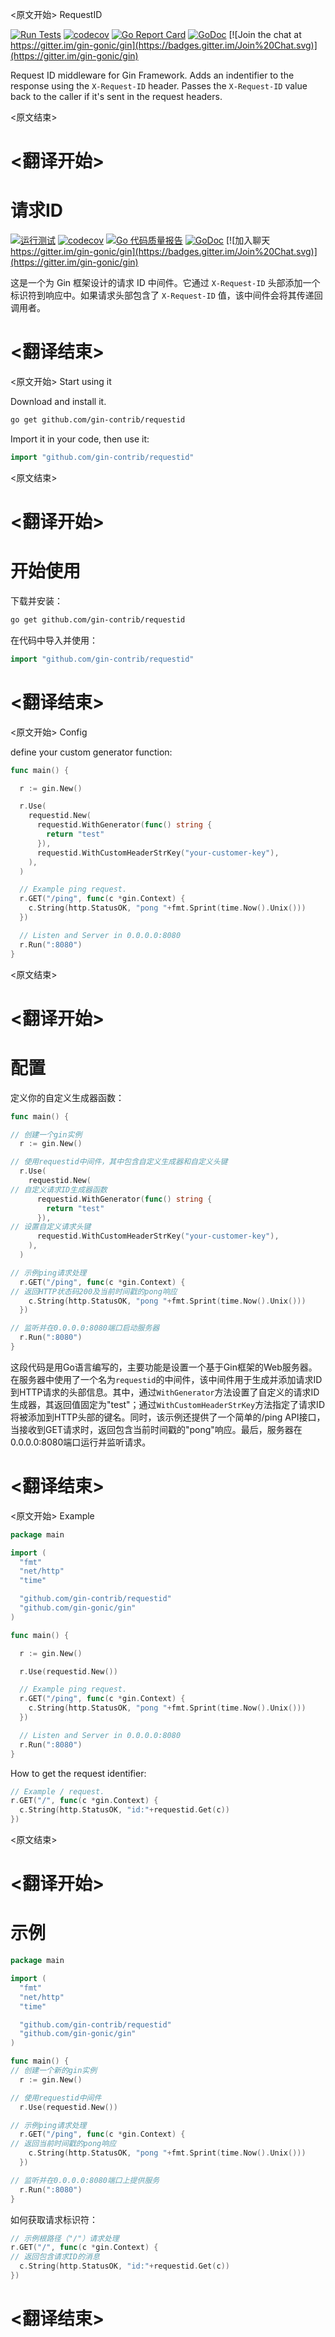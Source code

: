 
<原文开始>
RequestID

[![Run Tests](https://github.com/gin-contrib/requestid/actions/workflows/go.yml/badge.svg?branch=master)](https://github.com/gin-contrib/requestid/actions/workflows/go.yml)
[![codecov](https://codecov.io/gh/gin-contrib/requestid/branch/master/graph/badge.svg)](https://codecov.io/gh/gin-contrib/requestid)
[![Go Report Card](https://goreportcard.com/badge/github.com/gin-contrib/requestid)](https://goreportcard.com/report/github.com/gin-contrib/requestid)
[![GoDoc](https://godoc.org/github.com/gin-contrib/requestid?status.svg)](https://godoc.org/github.com/gin-contrib/requestid)
[![Join the chat at https://gitter.im/gin-gonic/gin](https://badges.gitter.im/Join%20Chat.svg)](https://gitter.im/gin-gonic/gin)

Request ID middleware for Gin Framework. Adds an indentifier to the response using the `X-Request-ID` header. Passes the `X-Request-ID` value back to the caller if it's sent in the request headers.


<原文结束>

# <翻译开始>
# 请求ID

[![运行测试](https://github.com/gin-contrib/requestid/actions/workflows/go.yml/badge.svg?branch=master)](https://github.com/gin-contrib/requestid/actions/workflows/go.yml)
[![codecov](https://codecov.io/gh/gin-contrib/requestid/branch/master/graph/badge.svg)](https://codecov.io/gh/gin-contrib/requestid)
[![Go 代码质量报告](https://goreportcard.com/badge/github.com/gin-contrib/requestid)](https://goreportcard.com/report/github.com/gin-contrib/requestid)
[![GoDoc](https://godoc.org/github.com/gin-contrib/requestid?status.svg)](https://godoc.org/github.com/gin-contrib/requestid)
[![加入聊天 https://gitter.im/gin-gonic/gin](https://badges.gitter.im/Join%20Chat.svg)](https://gitter.im/gin-gonic/gin)

这是一个为 Gin 框架设计的请求 ID 中间件。它通过 `X-Request-ID` 头部添加一个标识符到响应中。如果请求头部包含了 `X-Request-ID` 值，该中间件会将其传递回调用者。

# <翻译结束>


<原文开始>
Start using it

Download and install it.

```sh
go get github.com/gin-contrib/requestid
```

Import it in your code, then use it:

```go
import "github.com/gin-contrib/requestid"
```


<原文结束>

# <翻译开始>
# 开始使用

下载并安装：

```sh
go get github.com/gin-contrib/requestid
```

在代码中导入并使用：

```go
import "github.com/gin-contrib/requestid"
```

# <翻译结束>


<原文开始>
Config

define your custom generator function:

```go
func main() {

  r := gin.New()

  r.Use(
    requestid.New(
      requestid.WithGenerator(func() string {
        return "test"
      }),
      requestid.WithCustomHeaderStrKey("your-customer-key"),
    ),
  )

  // Example ping request.
  r.GET("/ping", func(c *gin.Context) {
    c.String(http.StatusOK, "pong "+fmt.Sprint(time.Now().Unix()))
  })

  // Listen and Server in 0.0.0.0:8080
  r.Run(":8080")
}
```


<原文结束>

# <翻译开始>
# 配置

定义你的自定义生成器函数：

```go
func main() {

// 创建一个gin实例
  r := gin.New()

// 使用requestid中间件，其中包含自定义生成器和自定义头键
  r.Use(
    requestid.New(
// 自定义请求ID生成器函数
      requestid.WithGenerator(func() string {
        return "test"
      }),
// 设置自定义请求头键
      requestid.WithCustomHeaderStrKey("your-customer-key"),
    ),
  )

// 示例ping请求处理
  r.GET("/ping", func(c *gin.Context) {
// 返回HTTP状态码200及当前时间戳的pong响应
    c.String(http.StatusOK, "pong "+fmt.Sprint(time.Now().Unix()))
  })

// 监听并在0.0.0.0:8080端口启动服务器
  r.Run(":8080")
}
```

这段代码是用Go语言编写的，主要功能是设置一个基于Gin框架的Web服务器。在服务器中使用了一个名为`requestid`的中间件，该中间件用于生成并添加请求ID到HTTP请求的头部信息。其中，通过`WithGenerator`方法设置了自定义的请求ID生成器，其返回值固定为"test"；通过`WithCustomHeaderStrKey`方法指定了请求ID将被添加到HTTP头部的键名。同时，该示例还提供了一个简单的/ping API接口，当接收到GET请求时，返回包含当前时间戳的"pong"响应。最后，服务器在0.0.0.0:8080端口运行并监听请求。

# <翻译结束>


<原文开始>
Example

```go
package main

import (
  "fmt"
  "net/http"
  "time"

  "github.com/gin-contrib/requestid"
  "github.com/gin-gonic/gin"
)

func main() {

  r := gin.New()

  r.Use(requestid.New())

  // Example ping request.
  r.GET("/ping", func(c *gin.Context) {
    c.String(http.StatusOK, "pong "+fmt.Sprint(time.Now().Unix()))
  })

  // Listen and Server in 0.0.0.0:8080
  r.Run(":8080")
}
```

How to get the request identifier:

```go
// Example / request.
r.GET("/", func(c *gin.Context) {
  c.String(http.StatusOK, "id:"+requestid.Get(c))
})
```

<原文结束>

# <翻译开始>
# 示例

```go
package main

import (
  "fmt"
  "net/http"
  "time"

  "github.com/gin-contrib/requestid"
  "github.com/gin-gonic/gin"
)

func main() {
// 创建一个新的gin实例
  r := gin.New()

// 使用requestid中间件
  r.Use(requestid.New())

// 示例ping请求处理
  r.GET("/ping", func(c *gin.Context) {
// 返回当前时间戳的pong响应
    c.String(http.StatusOK, "pong "+fmt.Sprint(time.Now().Unix()))
  })

// 监听并在0.0.0.0:8080端口上提供服务
  r.Run(":8080")
}
```

如何获取请求标识符：

```go
// 示例根路径（"/"）请求处理
r.GET("/", func(c *gin.Context) {
// 返回包含请求ID的消息
  c.String(http.StatusOK, "id:"+requestid.Get(c))
})
```

# <翻译结束>

